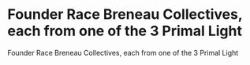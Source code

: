 # Founder Race Breneau Collectives, each from one of the 3 Primal Light

Founder Race Breneau Collectives, each from one of the 3 Primal Light